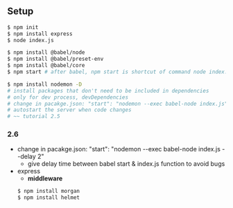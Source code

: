 
## Setup
```bash
$ npm init
$ npm install express
$ node index.js

$ npm install @babel/node
$ npm install @babel/preset-env
$ npm install @babel/core
$ npm start # after babel, npm start is shortcut of command node index.js

$ npm install nodemon -D
# install packages that don't need to be included in dependencies
# only for dev process, devDependencies
# change in pacakge.json: "start": "nodemon --exec babel-node index.js",
# autostart the server when code changes
# ~~ tutorial 2.5
```

### 2.6
- change in pacakge.json: "start": "nodemon --exec babel-node index.js --delay 2"
    - give delay time between babel start & index.js function to avoid bugs
- express
    - **middleware**
    ```bash
    $ npm install morgan
    $ npm install helmet
    ```
  
